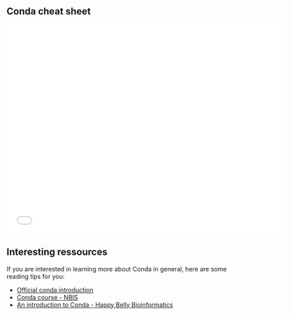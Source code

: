 ## Conda cheat sheet

<iframe id="iframepdf" src="../conda-cheatsheet.pdf" frameborder="0" width="640" height="480" allowfullscreen="true" mozallowfullscreen="true" webkitallowfullscreen="true"></iframe> 

## Interesting ressources

If you are interested in learning more about Conda in general, here are some
reading tips for you:

* [Official conda introduction](https://conda.io/projects/conda/en/latest/user-guide/getting-started.html)
* [Conda course - NBIS](https://nbisweden.github.io/workshop-conda/#1)
* [An introduction to Conda - Happy Belly Bioinformatics](https://astrobiomike.github.io/unix/conda-intro)